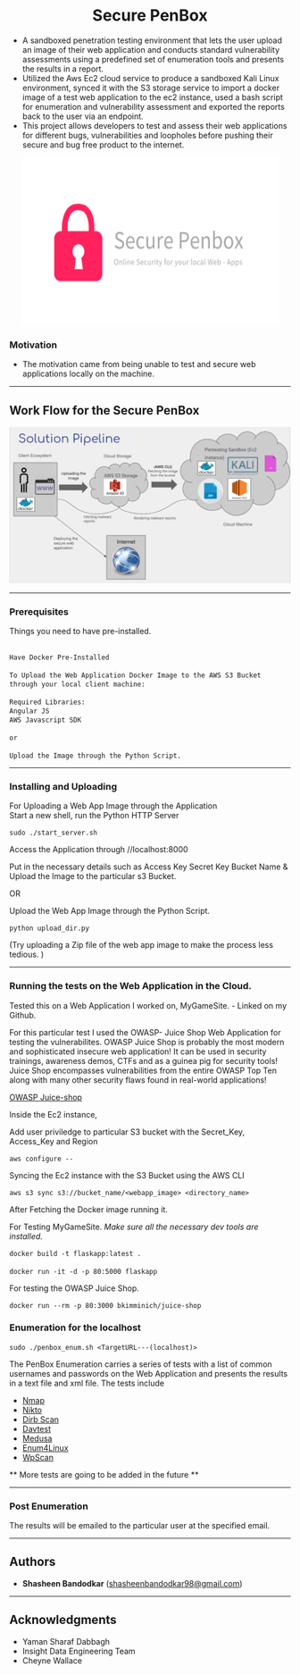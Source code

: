 <h1 align="center"> Secure PenBox </h1> 

- A sandboxed penetration testing environment that lets the user upload an image of their web application and conducts standard vulnerability assessments using a predefined set of enumeration tools and presents the results in a report.
- Utilized the Aws Ec2 cloud service to produce a sandboxed Kali Linux environment, synced it with the S3 storage service to import a docker image of a test web application to the ec2 instance, used a bash script for enumeration and vulnerability assessment and exported the reports back to the user via an endpoint.   
- This project allows developers to test and assess their web applications for different bugs, vulnerabilities and loopholes before pushing their secure and bug free product to the internet.
<p align="center">
  <img width="460" height="300" src="https://github.com/Shasheen8/INSIGHT_SecurePenBox/blob/master/Images/logo%20penbox.PNG">
</p>

### Motivation 

- The motivation came from being unable to test and secure web applications locally on the machine.  

---

## Work Flow for the Secure PenBox

![](Images/SolPipe.PNG)

---

### Prerequisites

Things you need to have pre-installed.

``` 

Have Docker Pre-Installed 

To Upload the Web Application Docker Image to the AWS S3 Bucket through your local client machine: 

Required Libraries: 
Angular JS
AWS Javascript SDK 

or

Upload the Image through the Python Script. 

```

---

### Installing and Uploading

For Uploading a Web App Image through the Application  
Start a new shell, run the Python HTTP Server
```
sudo ./start_server.sh
```
Access the Application through //localhost:8000

Put in the necessary details such as 
Access Key
Secret Key 
Bucket Name
& 
Upload the Image to the particular s3 Bucket. 

OR

Upload the Web App Image through the Python Script. 
```
python upload_dir.py
```

(Try uploading a Zip file of the web app image to make the process less tedious. )

---

### Running the tests on the Web Application in the Cloud. 

Tested this on a Web Application I worked on, MyGameSite. - Linked on my Github. 


For this particular test I used the OWASP- Juice Shop Web Application for testing the vulnerabilites.
OWASP Juice Shop is probably the most modern and sophisticated insecure web application! It can be used in security trainings, awareness demos, CTFs and as a guinea pig for security tools! Juice Shop encompasses vulnerabilities from the entire OWASP Top Ten along with many other security flaws found in real-world applications!

[OWASP Juice-shop](https://github.com/bkimminich/juice-shop)


Inside the Ec2 instance, 

Add user priviledge to particular S3 bucket with the Secret_Key, Access_Key and Region

```
aws configure --
```

Syncing the Ec2 instance with the S3 Bucket using the AWS CLI 

```
aws s3 sync s3://bucket_name/<webapp_image> <directory_name>
```


After Fetching the Docker image running it. 

For Testing MyGameSite. *Make sure all the necessary dev tools are installed.*  
```
docker build -t flaskapp:latest .

docker run -it -d -p 80:5000 flaskapp
```

For testing the OWASP Juice Shop.
```
docker run --rm -p 80:3000 bkimminich/juice-shop
```



### Enumeration for the localhost 
```
sudo ./penbox_enum.sh <TargetURL---(localhost)>
```

The PenBox Enumeration carries a series of tests with a list of common usernames and passwords on the Web Application and presents the results in a text file and xml file. 
The tests include 
- [Nmap](https://github.com/nmap/nmap) 
- [Nikto](https://github.com/sullo/nikto)
- [Dirb Scan](https://tools.kali.org/web-applications/dirb)
- [Davtest](https://tools.kali.org/web-applications/davtest)
- [Medusa](https://securedyou.com/medusa-free-download-parallel-password-cracker-tool/)
- [Enum4Linux](https://labs.portcullis.co.uk/tools/enum4linux/)
- [WpScan](https://github.com/wpscanteam/wpscan)


** More tests are going to be added in the future **

---

### Post Enumeration 

The results will be emailed to the particular user at the specified email. 

---

## Authors 
- **Shasheen Bandodkar** (shasheenbandodkar98@gmail.com)

---

## Acknowledgments
- Yaman Sharaf Dabbagh 
- Insight Data Engineering Team
- Cheyne Wallace


